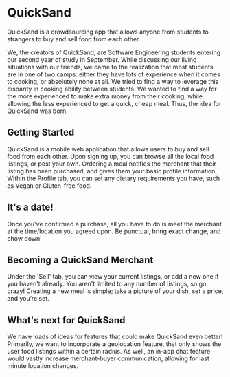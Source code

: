 # QuickSand
QuickSand is a crowdsourcing app that allows anyone from students to strangers to buy and sell food from each other.

We, the creators of QuickSand, are Software Engineering students entering our second year of study in September. While discussing our living situations with our friends, we came to the realization that most students are in one of two camps: either they have lots of experience when it comes to cooking, or absolutely none at all. We tried to find a way to leverage this disparity in cooking ability between students. We wanted to find a way for the more experienced to make extra money from their cooking, while allowing the less experienced to get a quick, cheap meal. Thus, the idea for QuickSand was born.

## Getting Started
QuickSand is a mobile web application that allows users to buy and sell food from each other. Upon signing up, you can browse all the local food listings, or post your own. Ordering a meal notifies the merchant that their listing has been purchased, and gives them your basic profile information. Within the Profile tab, you can set any dietary requirements you have, such as Vegan or Gluten-free food.

## It's a date!
Once you've confirmed a purchase, all you have to do is meet the merchant at the time/location you agreed upon. Be punctual, bring exact change, and chow down!

## Becoming a QuickSand Merchant
Under the 'Sell' tab, you can view your current listings, or add a new one if you haven't already. You aren't limited to any number of listings, so go crazy! Creating a new meal is simple; take a picture of your dish, set a price, and you’re set.

## What's next for QuickSand
We have loads of ideas for features that could make QuickSand even better! Primarily, we want to incorporate a geolocation feature, that only shows the user food listings within a certain radius. As well, an in-app chat feature would vastly increase merchant-buyer communication, allowing for last minute location changes.
